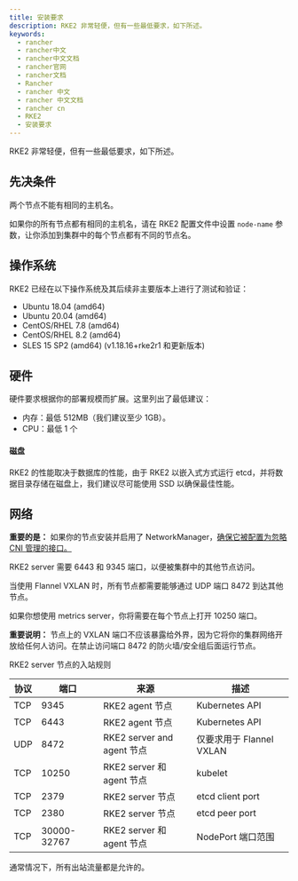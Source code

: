 ```yaml
---
title: 安装要求
description: RKE2 非常轻便，但有一些最低要求，如下所述。
keywords:
  - rancher
  - rancher中文
  - rancher中文文档
  - rancher官网
  - rancher文档
  - Rancher
  - rancher 中文
  - rancher 中文文档
  - rancher cn
  - RKE2
  - 安装要求
---
```



RKE2 非常轻便，但有一些最低要求，如下所述。

## 先决条件

两个节点不能有相同的主机名。

如果你的所有节点都有相同的主机名，请在 RKE2 配置文件中设置 `node-name` 参数，让你添加到集群中的每个节点都有不同的节点名。

## 操作系统

RKE2 已经在以下操作系统及其后续非主要版本上进行了测试和验证：

- Ubuntu 18.04 (amd64)
- Ubuntu 20.04 (amd64)
- CentOS/RHEL 7.8 (amd64)
- CentOS/RHEL 8.2 (amd64)
- SLES 15 SP2 (amd64) (v1.18.16+rke2r1 和更新版本)

## 硬件

硬件要求根据你的部署规模而扩展。这里列出了最低建议：

- 内存：最低 512MB（我们建议至少 1GB）。
- CPU：最低 1 个

#### 磁盘

RKE2 的性能取决于数据库的性能，由于 RKE2 以嵌入式方式运行 etcd，并将数据目录存储在磁盘上，我们建议尽可能使用 SSD 以确保最佳性能。

## 网络

**重要的是：** 如果你的节点安装并启用了 NetworkManager，[确保它被配置为忽略 CNI 管理的接口。](https://docs.rke2.io/known_issues/#networkmanager)

RKE2 server 需要 6443 和 9345 端口，以便被集群中的其他节点访问。

当使用 Flannel VXLAN 时，所有节点都需要能够通过 UDP 端口 8472 到达其他节点。

如果你想使用 metrics server，你将需要在每个节点上打开 10250 端口。

**重要说明：** 节点上的 VXLAN 端口不应该暴露给外界，因为它将你的集群网络开放给任何人访问。在禁止访问端口 8472 的防火墙/安全组后面运行节点。

RKE2 server 节点的入站规则

| 协议 | 端口        | 来源                       | 描述                     |
| ---- | ----------- | -------------------------- | ------------------------ |
| TCP  | 9345        | RKE2 agent 节点            | Kubernetes API           |
| TCP  | 6443        | RKE2 agent 节点            | Kubernetes API           |
| UDP  | 8472        | RKE2 server and agent 节点 | 仅要求用于 Flannel VXLAN |
| TCP  | 10250       | RKE2 server 和 agent 节点  | kubelet                  |
| TCP  | 2379        | RKE2 server 节点           | etcd client port         |
| TCP  | 2380        | RKE2 server 节点           | etcd peer port           |
| TCP  | 30000-32767 | RKE2 server 和 agent 节点  | NodePort 端口范围        |

通常情况下，所有出站流量都是允许的。
